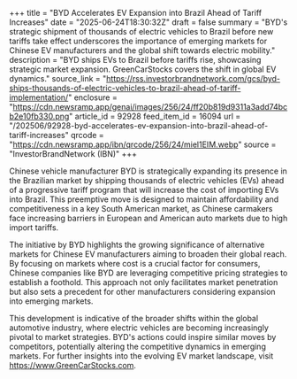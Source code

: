 +++
title = "BYD Accelerates EV Expansion into Brazil Ahead of Tariff Increases"
date = "2025-06-24T18:30:32Z"
draft = false
summary = "BYD's strategic shipment of thousands of electric vehicles to Brazil before new tariffs take effect underscores the importance of emerging markets for Chinese EV manufacturers and the global shift towards electric mobility."
description = "BYD ships EVs to Brazil before tariffs rise, showcasing strategic market expansion. GreenCarStocks covers the shift in global EV dynamics."
source_link = "https://rss.investorbrandnetwork.com/gcs/byd-ships-thousands-of-electric-vehicles-to-brazil-ahead-of-tariff-implementation/"
enclosure = "https://cdn.newsramp.app/genai/images/256/24/ff20b819d9311a3add74bcb2e10fb330.png"
article_id = 92928
feed_item_id = 16094
url = "/202506/92928-byd-accelerates-ev-expansion-into-brazil-ahead-of-tariff-increases"
qrcode = "https://cdn.newsramp.app/ibn/qrcode/256/24/miel1EIM.webp"
source = "InvestorBrandNetwork (IBN)"
+++

<p>Chinese vehicle manufacturer BYD is strategically expanding its presence in the Brazilian market by shipping thousands of electric vehicles (EVs) ahead of a progressive tariff program that will increase the cost of importing EVs into Brazil. This preemptive move is designed to maintain affordability and competitiveness in a key South American market, as Chinese carmakers face increasing barriers in European and American auto markets due to high import tariffs.</p><p>The initiative by BYD highlights the growing significance of alternative markets for Chinese EV manufacturers aiming to broaden their global reach. By focusing on markets where cost is a crucial factor for consumers, Chinese companies like BYD are leveraging competitive pricing strategies to establish a foothold. This approach not only facilitates market penetration but also sets a precedent for other manufacturers considering expansion into emerging markets.</p><p>This development is indicative of the broader shifts within the global automotive industry, where electric vehicles are becoming increasingly pivotal to market strategies. BYD's actions could inspire similar moves by competitors, potentially altering the competitive dynamics in emerging markets. For further insights into the evolving EV market landscape, visit <a href='https://www.GreenCarStocks.com' rel='nofollow' target='_blank'>https://www.GreenCarStocks.com</a>.</p>